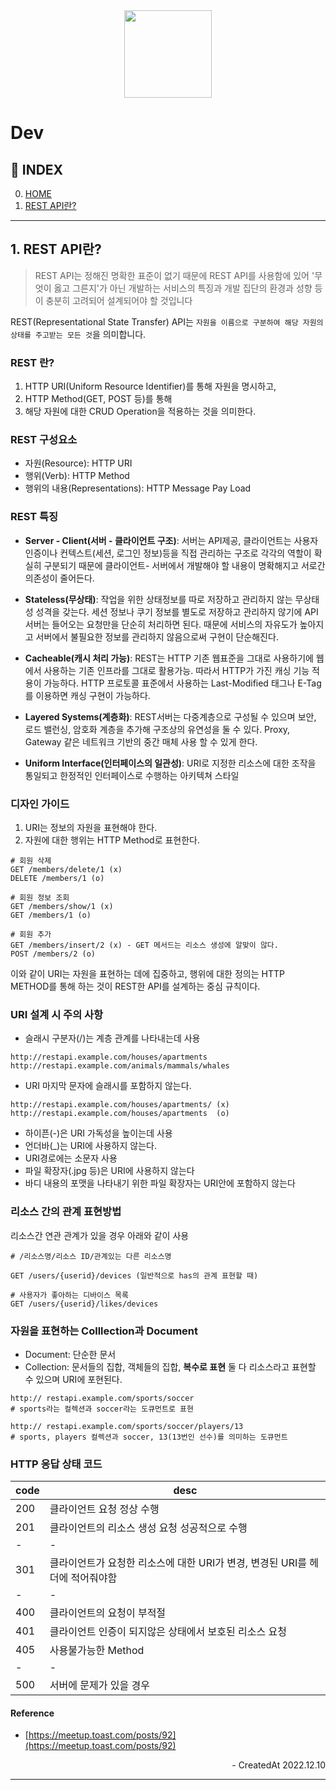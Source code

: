 <div align="center">
<img src="https://user-images.githubusercontent.com/90181028/207797947-1dae92e8-e2b0-4613-bcd2-4d3c6b1664c5.png" width="140px" />
</div>

# Dev

## 📑 INDEX

0. [HOME](./README.md)
1. [REST API란?](#1-rest-api란)

---

## 1. REST API란?

> REST API는 정해진 명확한 표준이 없기 때문에 REST API를 사용함에 있어 '무엇이 옳고 그른지'가 아닌 개발하는 서비스의 특징과 개발 집단의 환경과 성향 등이 충분히 고려되어 설계되어야 할 것입니다

REST(Representational State Transfer) API는 `자원을 이름으로 구분하여 해당 자원의 상태를 주고받는 모든 것`을 의미합니다.

### REST 란?

1. HTTP URI(Uniform Resource Identifier)를 통해 자원을 명시하고,
2. HTTP Method(GET, POST 등)를 통해
3. 해당 자원에 대한 CRUD Operation을 적용하는 것을 의미한다.

### REST 구성요소

- 자원(Resource): HTTP URI
- 행위(Verb): HTTP Method
- 행위의 내용(Representations): HTTP Message Pay Load

### REST 특징

- **Server - Client(서버 - 클라이언트 구조)**: 서버는 API제공, 클라이언트는 사용자 인증이나 컨텍스트(세션, 로그인 정보)등을 직접 관리하는 구조로 각각의 역할이 확실히 구분되기 때문에 클라이언트- 서버에서 개발해야 할 내용이 명확해지고 서로간 의존성이 줄어든다.

- **Stateless(무상태)**: 작업을 위한 상태정보를 따로 저장하고 관리하지 않는 무상태성 성격을 갖는다. 세션 정보나 쿠기 정보를 별도로 저장하고 관리하지 않기에 API 서버는 들어오는 요청만을 단순히 처리하면 된다. 때문에 서비스의 자유도가 높아지고 서버에서 불필요한 정보를 관리하지 않음으로써 구현이 단순해진다.

- **Cacheable(캐시 처리 가능)**: REST는 HTTP 기존 웹표준을 그대로 사용하기에 웹에서 사용하는 기존 인프라를 그대로 활용가능. 따라서 HTTP가 가진 캐싱 기능 적용이 가능하다. HTTP 프로토콜 표준에서 사용하는 Last-Modified 태그나 E-Tag를 이용하면 캐싱 구현이 가능하다.

- **Layered Systems(계층화)**: REST서버는 다중계층으로 구성될 수 있으며 보안, 로드 밸런싱, 암호화 계층을 추가해 구조상의 유연성을 둘 수 있다. Proxy, Gateway 같은 네트워크 기반의 중간 매체 사용 할 수 있게 한다.

- **Uniform Interface(인터페이스의 일관성)**: URI로 지정한 리소스에 대한 조작을 통일되고 한정적인 인터페이스로 수행하는 아키텍쳐 스타일

### 디자인 가이드

1. URI는 정보의 자원을 표현해야 한다.
2. 자원에 대한 행위는 HTTP Method로 표현한다.

```
# 회원 삭제
GET /members/delete/1 (x)
DELETE /members/1 (o)

# 회원 정보 조회
GET /members/show/1 (x)
GET /members/1 (o)

# 회원 추가
GET /members/insert/2 (x) - GET 메서드는 리소스 생성에 알맞이 않다.
POST /members/2 (o)
```

이와 같이 URI는 자원을 표현하는 데에 집중하고, 행위에 대한 정의는 HTTP METHOD를 통해 하는 것이 REST한 API를 설계하는 중심 규칙이다.

### URI 설계 시 주의 사항

- 슬래시 구분자(/)는 계층 관계를 나타내는데 사용

```
http://restapi.example.com/houses/apartments
http://restapi.example.com/animals/mammals/whales
```

- URI 마지막 문자에 슬래시를 포함하지 않는다.

```
http://restapi.example.com/houses/apartments/ (x)
http://restapi.example.com/houses/apartments  (o)
```

- 하이픈(-)은 URI 가독성을 높이는데 사용
- 언더바(\_)는 URI에 사용하지 않는다.
- URI경로에는 소문자 사용
- 파일 확장자(.jpg 등)은 URI에 사용하지 않는다
- 바디 내용의 포맷을 나타내기 위한 파일 확장자는 URI안에 포함하지 않는다

### 리소스 간의 관계 표현방법

리소스간 연관 관계가 있을 경우 아래와 같이 사용

```
# /리소스명/리소스 ID/관계있는 다른 리소스명

GET /users/{userid}/devices (일반적으로 has의 관계 표현할 때)

# 사용자가 좋아하는 디바이스 목록
GET /users/{userid}/likes/devices
```

### 자원을 표현하는 Colllection과 Document

- Document: 단순한 문서
- Collection: 문서들의 집합, 객체들의 집합, **복수로 표현**
  둘 다 리소스라고 표현할 수 있으며 URI에 포현된다.

```
http:// restapi.example.com/sports/soccer
# sports라는 컬렉션과 soccer라는 도큐먼트로 표현

http:// restapi.example.com/sports/soccer/players/13
# sports, players 컬렉션과 soccer, 13(13번인 선수)를 의미하는 도큐먼트
```

### HTTP 응답 상태 코드

| code | desc                                                                         |
| ---- | ---------------------------------------------------------------------------- |
| 200  | 클라이언트 요청 정상 수행                                                    |
| 201  | 클라이언트의 리소스 생성 요청 성공적으로 수행                                |
| -    | -                                                                            |
| 301  | 클라이언트가 요청한 리소스에 대한 URI가 변경, 변경된 URI를 헤더에 적어줘야함 |
| -    | -                                                                            |
| 400  | 클라이언트의 요청이 부적절                                                   |
| 401  | 클라이언트 인증이 되지않은 상태에서 보호된 리소스 요청                       |
| 405  | 사용불가능한 Method                                                          |
| -    | -                                                                            |
| 500  | 서버에 문제가 있을 경우                                                      |

#### Reference

- [https://meetup.toast.com/posts/92](https://meetup.toast.com/posts/92)

<div align="right">- CreatedAt 2022.12.10</div>

---
